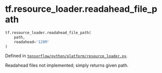 <div itemscope itemtype="http://developers.google.com/ReferenceObject">
<meta itemprop="name" content="tf.resource_loader.readahead_file_path" />
</div>

# tf.resource_loader.readahead_file_path

``` python
tf.resource_loader.readahead_file_path(
    path,
    readahead='128M'
)
```



Defined in [`tensorflow/python/platform/resource_loader.py`](https://www.tensorflow.org/code/tensorflow/python/platform/resource_loader.py).

Readahead files not implemented; simply returns given path.